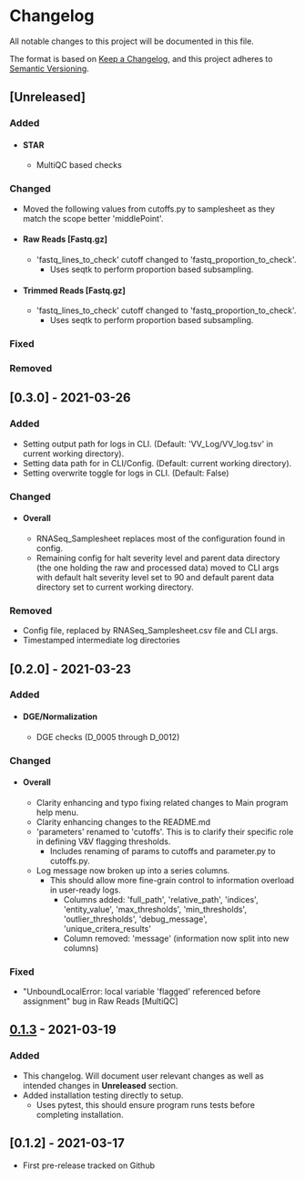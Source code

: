 # Changelog
All notable changes to this project will be documented in this file.

The format is based on [Keep a Changelog](https://keepachangelog.com/en/1.0.0/),
and this project adheres to [Semantic Versioning](https://semver.org/spec/v2.0.0.html).

## [Unreleased]
### Added
- #### STAR
  - MultiQC based checks

### Changed
  - Moved the following values from cutoffs.py to samplesheet as they match the scope better 'middlePoint'.

- #### Raw Reads [Fastq.gz]
  - 'fastq_lines_to_check' cutoff changed to 'fastq_proportion_to_check'.
    - Uses seqtk to perform proportion based subsampling.

- #### Trimmed Reads [Fastq.gz]
  - 'fastq_lines_to_check' cutoff changed to 'fastq_proportion_to_check'.
    - Uses seqtk to perform proportion based subsampling.

### Fixed

### Removed

## [0.3.0] - 2021-03-26
### Added
  - Setting output path for logs in CLI. (Default: 'VV_Log/VV_log.tsv' in current working directory).
  - Setting data path for in CLI/Config. (Default: current working directory).
  - Setting overwrite toggle for logs in CLI. (Default: False)

### Changed
- #### Overall
  - RNASeq_Samplesheet replaces most of the configuration found in config.
  - Remaining config for halt severity level and parent data directory (the one holding the raw and processed data) moved to CLI args with default halt severity level set to 90 and default parent data directory set to current working directory.

### Removed
  - Config file, replaced by RNASeq_Samplesheet.csv file and CLI args.
  - Timestamped intermediate log directories

## [0.2.0] - 2021-03-23
### Added
- #### DGE/Normalization
  - DGE checks (D_0005 through D_0012)

### Changed
- #### Overall
  - Clarity enhancing and typo fixing related changes to Main program help menu.
  - Clarity enhancing changes to the README.md
  - 'parameters' renamed to 'cutoffs'. This is to clarify their specific role in defining V&V flagging thresholds.
    - Includes renaming of params to cutoffs and parameter.py to cutoffs.py.
  - Log message now broken up into a series columns.
    - This should allow more fine-grain control to information overload in user-ready logs.
      - Columns added: 'full_path', 'relative_path', 'indices', 'entity_value', 'max_thresholds', 'min_thresholds', 'outlier_thresholds', 'debug_message', 'unique_critera_results'
      - Column removed: 'message' (information now split into new columns)
### Fixed
  - "UnboundLocalError: local variable 'flagged' referenced before assignment" bug in Raw Reads [MultiQC]

## [0.1.3] - 2021-03-19
### Added
  - This changelog.  Will document user relevant changes as well as intended changes in **Unreleased** section.
  - Added installation testing directly to setup.
    - Uses pytest, this should ensure program runs tests before completing installation.

## [0.1.2] - 2021-03-17
- First pre-release tracked on Github

[0.1.3]: https://github.com/J-81/JDO_V-V/compare/0.1.2...0.1.3

